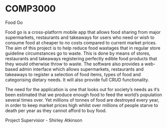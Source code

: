 # COMP3000

Food Go

Food go is a cross-platform mobile app that allows food sharing from major supermarkets, restaurants and takeaways for users who need or wish to consume food at cheaper to no costs compared to current market prices. The aim of this project is to help reduce food wastages that in regular store guideline circumstances go to waste. This is done by means of stores, restaurants and takeaways registering perfectly edible food products that they would otherwise throw to waste. The software also provides a web-based admin interface which allows supermarkets, restaurants and takeaways to register a selection of food items, types of food and categorising dietary needs. It will also provide full CRUD functionality. 

The need for the application is one that looks out for society’s needs as it’s been estimated that we produce enough food to feed the world’s population several times over. Yet millions of tonnes of food are destroyed every year, in order to keep market prices high whilst over millions of people starve to death per year as they cannot afford to buy food.

Project Supervisior - Shirley Atkinson
